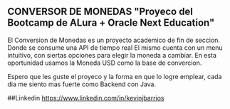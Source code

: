 ## CONVERSOR DE MONEDAS "Proyeco del Bootcamp de ALura + Oracle Next Education"

El Conversion de Monedas es un proyecto academico de fin de seccion. Donde se consume una API de tiempo real
El mismo cuenta con un menu intuitivo, con siertas opciones para elegir la moneda a cambiar. 
En esta oportunidad usamos la Moneda USD como la base de convercion. 

Espero que les guste el proyeco y la forma en que lo logre emplear, cada dia me siento mas fuerte como Backend con Java. 


##Linkedin
https://www.linkedin.com/in/kevinjbarrios
